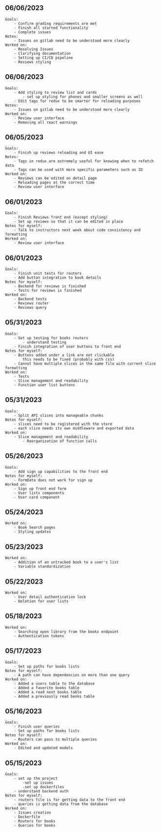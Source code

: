 ## 06/06/2023
    Goals:
        - Confirm grading requirements are met
        - Finish all started functionality
        - Complete issues
    Notes:
        - Issues on gitlab need to be understood more clearly
    Worked on:
        - Resolving Issues
        - Clarifying documentation
        - Setting up CI/CD pipeline
        - Reviews styling

## 06/06/2023
    Goals:
        - Add styling to review list and cards
            - set up styling for phones and smaller screens as well
        - Edit tags for redux to be smarter for reloading purposes
    Notes:
        - Issues on gitlab need to be understood more clearly
    Worked on:
        - Review user interface
        - Removing all react warnings

## 06/05/2023
    Goals:
        - Finish up reviews reloading and UI ease
    Notes:
        - Tags in redux are extremely useful for knowing when to refetch data
        - Tags can be used with more specific parameters such as ID
    Worked on:
        - Reviews can be edited on detail page
        - Reloading pages at the correct time
        - Review user interface

## 06/01/2023
    Goals:
        - Finish Reviews front end (except styling)
        - Set up reviews so that it can be edited in place
    Notes for myself:
        - Talk to instructors next week about code consistency and formatting
    Worked on:
        - Review user interface
    
## 06/01/2023
    Goals:
        - Finish unit tests for routers
        - Add button integration to book details
    Notes for myself:
        - Backend for reviews is finished
        - Tests for reviews is finished
    Worked on:
        - Backend tests
        - Reviews router
        - Reviews query

## 05/31/2023
    Goals:
        - Set up testing for books routers
            - understand testing
        - Finish integration of user buttons to front end
    Notes for myself:
        - Buttons added under a link are not clickable
            this needs to be fixed (probably with css)
        - Cannot have multiple slices in the same file with current slice formatting
    Worked on:
        - Tests
        - Slice management and readability 
        - Function user list buttons

## 05/31/2023
    Goals:
        - Split API slices into manageable chunks 
    Notes for myself:
        - slices need to be registered with the store
        - each slice needs its own middleware and exported data
    Worked on:
        - Slice management and readability
            - Reorganization of function calls
        
## 05/26/2023
    Goals:
        - Add sign up capabilities to the front end
    Notes for myself:
        - FormData does not work for sign up
    Worked on:
        - Sign up front end form
        - User lists components 
        - User card component

## 05/24/2023
    Worked on:
        - Book Search pages
        - Styling updates

## 05/23/2023
    Worked on:
        - Addition of an untracked book to a user's list
        - Variable standardization

## 05/22/2023
    Worked on:
        - User detail authentication lock
        - Deletion for user lists

## 05/18/2023
    Worked on:
        - Searching open library from the books endpoint
        - Authentication tokens

## 05/17/2023
    Goals:
        - Set up paths for books lists
    Notes for myself:
        - A path can have dependencies on more than one query
    Worked on:
        - Added a users table to the database
        - Added a favorite books table
        - Added a read next books table
        - Added a previously read books table
        
## 05/16/2023
    Goals:
        - Finish user queries
        - Set up paths for books lists
    Notes for myself:
        - Routers can pass to multiple queries
    Worked on:
        - Edited and updated models

## 05/15/2023
    Goals:
        - set up the project
            -set up issues
            -set up dockerfiles
        - understand backend auth
    Notes for myself:
        - routers file is for getting data to the front end
        - queries is getting data from the database
    Worked on:
        - Issues creation
        - Dockerfile
        - Routers for books
        - Queries for books